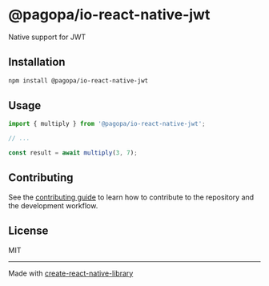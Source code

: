 # @pagopa/io-react-native-jwt

Native support for JWT

## Installation

```sh
npm install @pagopa/io-react-native-jwt
```

## Usage

```js
import { multiply } from '@pagopa/io-react-native-jwt';

// ...

const result = await multiply(3, 7);
```

## Contributing

See the [contributing guide](CONTRIBUTING.md) to learn how to contribute to the repository and the development workflow.

## License

MIT

---

Made with [create-react-native-library](https://github.com/callstack/react-native-builder-bob)
